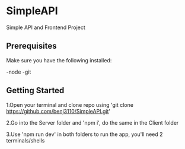 # SimpleAPI

Simple API and Frontend Project

## Prerequisites

Make sure you have the following installed:

-node
-git

## Getting Started

1.Open your terminal and clone repo using 'git clone https://github.com/benj3110/SimpleAPI.git'

2.Go into the Server folder and 'npm i', do the same in the Client folder

3.Use 'npm run dev' in both folders to run the app, you'll need 2 terminals/shells 
